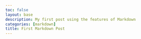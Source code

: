 ```yaml
---
toc: false
layout: base
description: My first post using the features of Markdown
categories: [markdown]
title: First Markdown Post
---
```

>  



>
